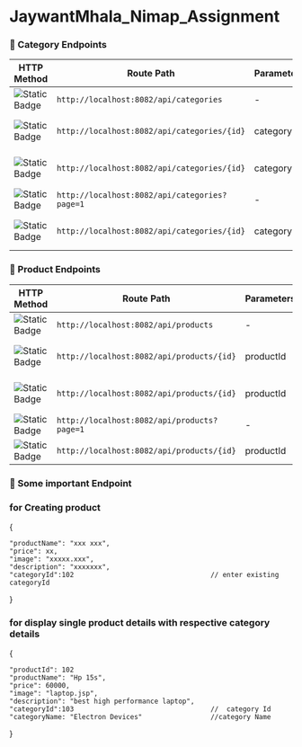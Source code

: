 # JaywantMhala_Nimap_Assignment




### 🚀 Category Endpoints


| HTTP Method                                         | Route Path                                   | Parameters  | Description              |
|----------------------------------------------------|---------------------------------------------|-------------|--------------------------|
| <img alt="Static Badge" src="https://img.shields.io/badge/post-green?style=for-the-badge">   | `http://localhost:8082/api/categories`      | -           | Create new category      |
| <img alt="Static Badge" src="https://img.shields.io/badge/put-yellow?style=for-the-badge">   | `http://localhost:8082/api/categories/{id}` | categoryId  | Update existing category |
| <img alt="Static Badge" src="https://img.shields.io/badge/delete-red?style=for-the-badge">  | `http://localhost:8082/api/categories/{id}` | categoryId  | Delete existing category |
| <img alt="Static Badge" src="https://img.shields.io/badge/get-blue?style=for-the-badge">    | `http://localhost:8082/api/categories?page=1`      | -           | Get all categories       |
| <img alt="Static Badge" src="https://img.shields.io/badge/get-blue?style=for-the-badge">    | `http://localhost:8082/api/categories/{id}` | categoryId  | Get category by id       |


### 🚀 Product Endpoints


| HTTP Method                                         | Route Path                                   | Parameters  | Description              |
|----------------------------------------------------|---------------------------------------------|-------------|--------------------------|
| <img alt="Static Badge" src="https://img.shields.io/badge/post-green?style=for-the-badge">   | `http://localhost:8082/api/products`      | -           | Create new product      |
| <img alt="Static Badge" src="https://img.shields.io/badge/put-yellow?style=for-the-badge">   | `http://localhost:8082/api/products/{id}` | productId  | Update existing product |
| <img alt="Static Badge" src="https://img.shields.io/badge/delete-red?style=for-the-badge">  | `http://localhost:8082/api/products/{id}` | productId  | Delete existing product |
| <img alt="Static Badge" src="https://img.shields.io/badge/get-blue?style=for-the-badge">    | `http://localhost:8082/api/products?page=1`      | -           | Get all product       |
| <img alt="Static Badge" src="https://img.shields.io/badge/get-blue?style=for-the-badge">    | `http://localhost:8082/api/products/{id}` | productId  | Get product by id       |


 ### 🚀 Some important Endpoint 

### for Creating product
{
    
    "productName": "xxx xxx",
    "price": xx,
    "image": "xxxxx.xxx",
    "description": "xxxxxxx",
    "categoryId":102                                  // enter existing categoryId


}



### for display single product details with respective category details
{

    "productId": 102
    "productName": "Hp 15s",
    "price": 60000,
    "image": "laptop.jsp",
    "description": "best high performance laptop",
    "categoryId":103                                  //  category Id
    "categoryName: "Electron Devices"                 //category Name


}


